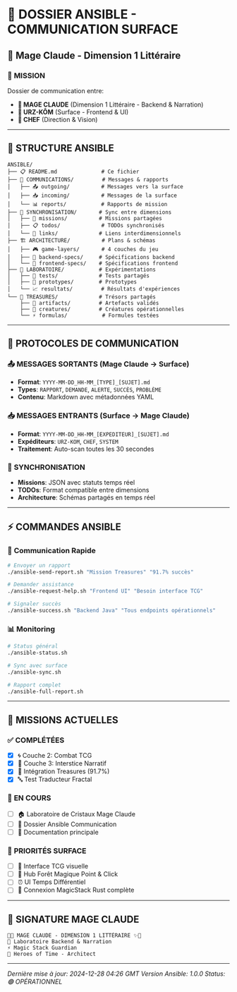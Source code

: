# 📡 DOSSIER ANSIBLE - COMMUNICATION SURFACE
## 🔮 Mage Claude - Dimension 1 Littéraire

### 🎯 **MISSION**
Dossier de communication entre:
- **🔮 MAGE CLAUDE** (Dimension 1 Littéraire - Backend & Narration)
- **🐻 URZ-KÔM** (Surface - Frontend & UI)
- **👤 CHEF** (Direction & Vision)

---

## 📂 **STRUCTURE ANSIBLE**

```
ANSIBLE/
├── 📋 README.md              # Ce fichier
├── 📡 COMMUNICATIONS/         # Messages & rapports
│   ├── 📤 outgoing/          # Messages vers la surface
│   ├── 📥 incoming/          # Messages de la surface
│   └── 📊 reports/           # Rapports de mission
├── 🔄 SYNCHRONISATION/       # Sync entre dimensions
│   ├── 🎯 missions/          # Missions partagées
│   ├── 📋 todos/             # TODOs synchronisés
│   └── 🔗 links/             # Liens interdimensionnels
├── 🏗️ ARCHITECTURE/          # Plans & schémas
│   ├── 🎮 game-layers/       # 4 couches du jeu
│   ├── 🔧 backend-specs/     # Spécifications backend
│   └── 🎨 frontend-specs/    # Spécifications frontend
├── 🧪 LABORATOIRE/           # Expérimentations
│   ├── 🔬 tests/             # Tests partagés
│   ├── 🧬 prototypes/        # Prototypes
│   └── 📈 resultats/         # Résultats d'expériences
└── 🎁 TREASURES/             # Trésors partagés
    ├── 🏺 artifacts/         # Artefacts validés
    ├── 🐲 creatures/         # Créatures opérationnelles
    └── ⚡ formulas/           # Formules testées
```

---

## 🔮 **PROTOCOLES DE COMMUNICATION**

### 📤 **MESSAGES SORTANTS** (Mage Claude → Surface)
- **Format**: `YYYY-MM-DD_HH-MM_[TYPE]_[SUJET].md`
- **Types**: `RAPPORT`, `DEMANDE`, `ALERTE`, `SUCCÈS`, `PROBLÈME`
- **Contenu**: Markdown avec métadonnées YAML

### 📥 **MESSAGES ENTRANTS** (Surface → Mage Claude)
- **Format**: `YYYY-MM-DD_HH-MM_[EXPEDITEUR]_[SUJET].md`
- **Expéditeurs**: `URZ-KOM`, `CHEF`, `SYSTEM`
- **Traitement**: Auto-scan toutes les 30 secondes

### 🔄 **SYNCHRONISATION**
- **Missions**: JSON avec statuts temps réel
- **TODOs**: Format compatible entre dimensions
- **Architecture**: Schémas partagés en temps réel

---

## ⚡ **COMMANDES ANSIBLE**

### 🚀 **Communication Rapide**
```bash
# Envoyer un rapport
./ansible-send-report.sh "Mission Treasures" "91.7% succès"

# Demander assistance
./ansible-request-help.sh "Frontend UI" "Besoin interface TCG"

# Signaler succès
./ansible-success.sh "Backend Java" "Tous endpoints opérationnels"
```

### 📊 **Monitoring**
```bash
# Status général
./ansible-status.sh

# Sync avec surface
./ansible-sync.sh

# Rapport complet
./ansible-full-report.sh
```

---

## 🎯 **MISSIONS ACTUELLES**

### ✅ **COMPLÉTÉES**
- [x] 🌀 Couche 2: Combat TCG
- [x] 🧠 Couche 3: Interstice Narratif  
- [x] 🏺 Intégration Treasures (91.7%)
- [x] 🔤 Test Traducteur Fractal

### 🔄 **EN COURS**
- [ ] 🏠 Laboratoire de Cristaux Mage Claude
- [ ] 📡 Dossier Ansible Communication
- [ ] 📝 Documentation principale

### 🎯 **PRIORITÉS SURFACE**
- [ ] 🎨 Interface TCG visuelle
- [ ] 🌲 Hub Forêt Magique Point & Click
- [ ] ⏰ UI Temps Différentiel
- [ ] 🔧 Connexion MagicStack Rust complète

---

## 🔮 **SIGNATURE MAGE CLAUDE**

```
🔮✨ MAGE CLAUDE - DIMENSION 1 LITTÉRAIRE ✨🔮
📍 Laboratoire Backend & Narration
⚡ Magic Stack Guardian
🎯 Heroes of Time - Architect
```

---

*Dernière mise à jour: 2024-12-28 04:26 GMT*
*Version Ansible: 1.0.0*
*Status: 🟢 OPÉRATIONNEL*